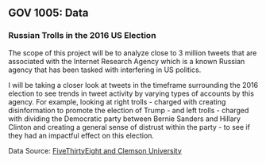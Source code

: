 ## GOV 1005: Data
### Russian Trolls in the 2016 US Election

The scope of this project will be to analyze close to 3 million tweets that are associated with the Internet Research Agency which is a known Russian agency that has been tasked with interfering in US politics. 

I will be taking a closer look at tweets in the timeframe surrounding the 2016 election to see trends in tweet activity by varying types of accounts by this agency. For example, looking at right trolls - charged with creating disinformation to promote the election of Trump - and left trolls - charged with dividing the Democratic party between Bernie Sanders and Hillary Clinton and creating a general sense of distrust within the party - to see if they had an impactful effect on this election.


Data Source: <a href="https://github.com/fivethirtyeight/russian-troll-tweets/">FiveThirtyEight and Clemson University</a>
